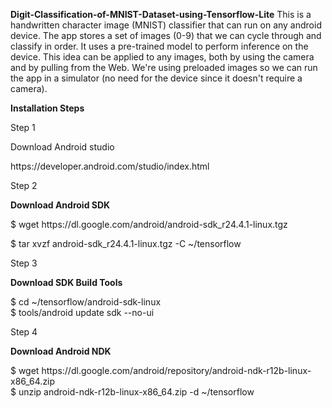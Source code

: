 **Digit-Classification-of-MNIST-Dataset-using-Tensorflow-Lite**
This is a handwritten character image (MNIST) classifier that can run on any android device. The app stores a set of images (0-9) that we can cycle through and classify in order. It uses a pre-trained model to perform inference on the device. This idea can be applied to any images, both by using the camera and by pulling from the Web. We're using preloaded images so we can run the app in a simulator (no need for the device since it doesn't require a camera).
<p><b> Installation Steps</b></p>
<p>Step 1</p>
<p>Download Android studio</p>
<p>https://developer.android.com/studio/index.html</p>
<p>Step 2</p>
<p><b>Download Android SDK</b></p>
<p>$ wget https://dl.google.com/android/android-sdk_r24.4.1-linux.tgz</p>
<p>$ tar xvzf android-sdk_r24.4.1-linux.tgz -C ~/tensorflow</p>
<p>Step 3</p>
<p><b>Download SDK Build Tools</b></p>
<p>$ cd ~/tensorflow/android-sdk-linux<br>
   $ tools/android update sdk --no-ui</p>  
<p>Step 4</p>
<p><b>Download Android NDK</b></p>
<p>$ wget https://dl.google.com/android/repository/android-ndk-r12b-linux-x86_64.zip<br>
   $ unzip android-ndk-r12b-linux-x86_64.zip -d ~/tensorflow
